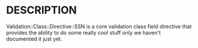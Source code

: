 # DESCRIPTION

Validation::Class::Directive::SSN is a core validation class
field directive that provides the ability to do some really cool stuff only we
haven't documented it just yet.
